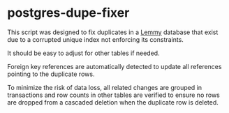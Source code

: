 # postgres-dupe-fixer

This script was designed to fix duplicates in a [Lemmy](https://github.com/LemmyNet/lemmy) database that exist due to a corrupted unique index not enforcing its constraints.

It should be easy to adjust for other tables if needed.

Foreign key references are automatically detected to update all references pointing to the duplicate rows.

To minimize the risk of data loss, all related changes are grouped in transactions and row counts in other tables are verified to ensure no rows are dropped from a cascaded deletion when the duplicate row is deleted.
